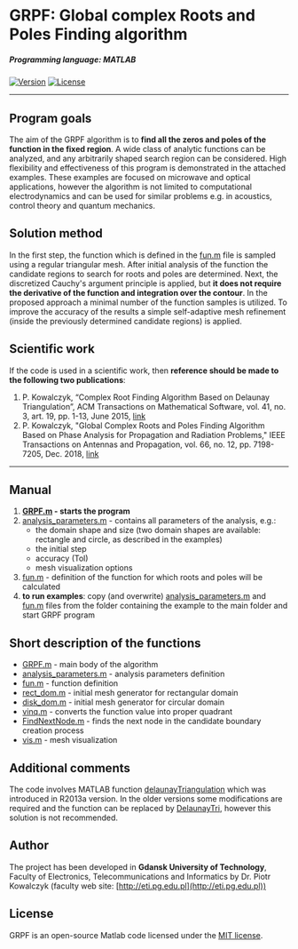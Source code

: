 # GRPF: Global complex Roots and Poles Finding algorithm

##### Programming language: MATLAB

[![Version](https://img.shields.io/badge/version-1.0-green.svg)](README.md) [![License](https://img.shields.io/badge/license-MIT-blue.svg)](http://opensource.org/licenses/MIT)

---
## Program goals
The aim of the GRPF algorithm is to **find all the zeros and poles of the function in the fixed region**.  A wide class of analytic functions can be analyzed, and any arbitrarily shaped search region can be considered. High flexibility and effectiveness of this program is demonstrated in the attached examples. These examples are focused on microwave and optical applications, however the algorithm is not limited to computational electrodynamics and can be used for similar problems e.g. in acoustics, control theory and quantum mechanics. 

## Solution method
In the first step, the function which is defined in the [fun.m](fun.m) file is sampled using a regular triangular mesh. After initial analysis of the function the candidate regions to search for roots and poles are determined. Next, the discretized Cauchy's argument principle is applied, but **it does not require the derivative of the function and integration over the contour**. In the proposed approach a minimal number of the function samples is utilized. To improve the accuracy of the results a simple self-adaptive mesh refinement (inside the previously determined candidate regions) is applied.

## Scientific work
If the code is used in a scientific work, then **reference should be made to the following two publications**:
1. P. Kowalczyk, “Complex Root Finding Algorithm Based on Delaunay Triangulation”, ACM Transactions on Mathematical Software, vol. 41, no. 3, art. 19, pp. 1-13, June 2015, [link](https://dl.acm.org/citation.cfm?id=2699457)
2. P. Kowalczyk, "Global Complex Roots and Poles Finding Algorithm Based on Phase Analysis for Propagation and Radiation Problems," IEEE Transactions on Antennas and Propagation, vol. 66, no. 12, pp. 7198-7205, Dec. 2018, [link](https://ieeexplore.ieee.org/document/8457320)

---
## Manual
1. **[GRPF.m](GRPF.m) - starts the program**
2. [analysis_parameters.m](/analysis_parameters.m) - contains all parameters of the analysis, e.g.:
    * the domain shape and size (two domain shapes are available: rectangle and circle, as described in the examples) 
    * the initial step
    * accuracy (Tol)
    * mesh visualization options
3. [fun.m](fun.m) - definition of the function for which roots and poles will be calculated
4. **to run examples**: copy (and overwrite) [analysis_parameters.m](analysis_parameters.m) and [fun.m](fun.m) files from the folder containing the example to the main folder and start GRPF program
 
## Short description of the functions
- [GRPF.m](GRPF.m) - main body of the algorithm  
- [analysis_parameters.m](analysis_parameters.m) - analysis parameters definition
- [fun.m](fun.m) - function definition
- [rect_dom.m](rect_dom.m) - initial mesh generator for rectangular domain
- [disk_dom.m](disk_dom.m) - initial mesh generator for circular domain
- [vinq.m](vinq.m) - converts the function value into proper quadrant
- [FindNextNode.m](FindNextNode.m) - finds the next node in the candidate boundary creation process
- [vis.m](vis.m) - mesh visualization

## Additional comments
The code involves MATLAB function [delaunayTriangulation](https://uk.mathworks.com/help/matlab/ref/delaunaytriangulation.html) which was introduced in R2013a version. In the older versions some modifications are required and the function can be replaced by [DelaunayTri](https://uk.mathworks.com/help/matlab/ref/delaunaytri.html), however this solution is not recommended.

## Author
The project has been developed in **Gdansk University of Technology**, Faculty of Electronics, Telecommunications and Informatics by Dr. Piotr Kowalczyk (faculty web site: [http://eti.pg.edu.pl](http://eti.pg.edu.pl))

## License
GRPF is an open-source Matlab code licensed under the [MIT license](LICENSE.md).
